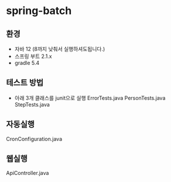 # spring-batch

## 환경
* 자바 12 (8까지 낮춰서 실행하셔도됩니다.)
* 스프링 부트 2.1.x
* gradle 5.4

## 테스트 방법
* 아래 3개 클래스를 junit으로 실행
ErrorTests.java
PersonTests.java
StepTests.java

## 자동실행
CronConfiguration.java

## 웹실행
ApiController.java
